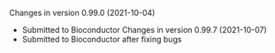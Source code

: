 Changes in version 0.99.0 (2021-10-04)
+ Submitted to Bioconductor
Changes in version 0.99.7 (2021-10-07)
+ Submitted to Bioconductor after fixing bugs